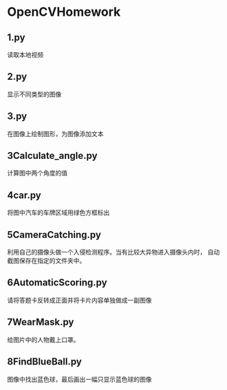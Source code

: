 # OpenCVHomework

## 1.py 
读取本地视频

## 2.py
显示不同类型的图像

## 3.py
在图像上绘制图形，为图像添加文本

## 3Calculate_angle.py
计算图中两个角度的值  

## 4car.py
将图中汽车的车牌区域用绿色方框标出

## 5CameraCatching.py
利用自己的摄像头做一个入侵检测程序。当有比较大异物进入摄像头内时，
自动截图保存在指定的文件夹中。

## 6AutomaticScoring.py
请将答题卡反转成正面并将卡片内容单独做成一副图像

## 7WearMask.py
给图片中的人物戴上口罩。

## 8FindBlueBall.py
图像中找出蓝色球，最后画出一幅只显示蓝色球的图像
